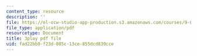 ```yaml
---
content_type: resource
description: ''
file: https://ol-ocw-studio-app-production.s3.amazonaws.com/courses/9-04-sensory-systems-fall-2013/fad22bb9f23d085c13ce855dcd839cce_t4IA4GsLMEk.pdf
file_type: application/pdf
resourcetype: Document
title: 3play pdf file
uid: fad22bb9-f23d-085c-13ce-855dcd839cce
---
```


